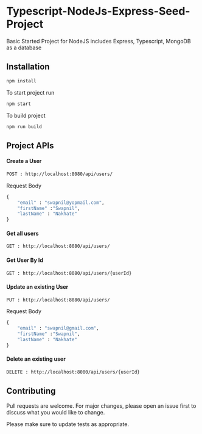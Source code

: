 # Typescript-NodeJs-Express-Seed-Project
Basic Started Project for NodeJS includes Express, Typescript, MongoDB as a database

## Installation

```bash
npm install
```
To start project run
```bash
npm start
```

To build project
```bash
npm run build
```

## Project APIs

#### Create a User

```bash
POST : http://localhost:8080/api/users/
```
Request Body

```python
{
    "email" : "swapnil@yopmail.com",
    "firstName" :"Swapnil",
    "lastName" : "Nakhate"
}
```

#### Get all users


```bash
GET : http://localhost:8080/api/users/
```


#### Get User By Id


```bash
GET : http://localhost:8080/api/users/{userId}
```


#### Update an existing User

```bash
PUT : http://localhost:8080/api/users/
```
Request Body

```python
{
    "email" : "swapnil@gmail.com",
    "firstName" :"Swapnil",
    "lastName" : "Nakhate"
}
```


#### Delete an existing user


```bash
DELETE : http://localhost:8080/api/users/{userId}
```

## Contributing
Pull requests are welcome. For major changes, please open an issue first to discuss what you would like to change.

Please make sure to update tests as appropriate.
